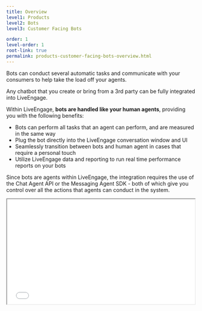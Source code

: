 ```yaml
---
title: Overview
level1: Products
level2: Bots
level3: Customer Facing Bots

order: 1
level-order: 1
root-link: true
permalink: products-customer-facing-bots-overview.html
---
```


Bots can conduct several automatic tasks and communicate with your consumers to help take the load off your agents.

Any chatbot that you create or bring from a 3rd party can be fully integrated into LiveEngage.

Within LiveEngage, **bots are handled like your human agents**, providing you with the following benefits:

* Bots can perform all tasks that an agent can perform, and are measured in the same way
* Plug the bot directly into the LiveEngage conversation window and UI 
* Seamlessly transition between bots and human agent in cases that require a personal touch
* Utilize LiveEngage data and reporting to run real time performance reports on your bots

Since bots are agents within LiveEngage, the integration requires the use of the Chat Agent API or the Messaging Agent SDK - both of which give you control over all the actions that agents can conduct in the system. 


<iframe src="//players.brightcove.net/902047215001/default_default/index.html?videoId=5348329763001" height="280" width="500" allowfullscreen webkitallowfullscreen mozallowfullscreen></iframe>




